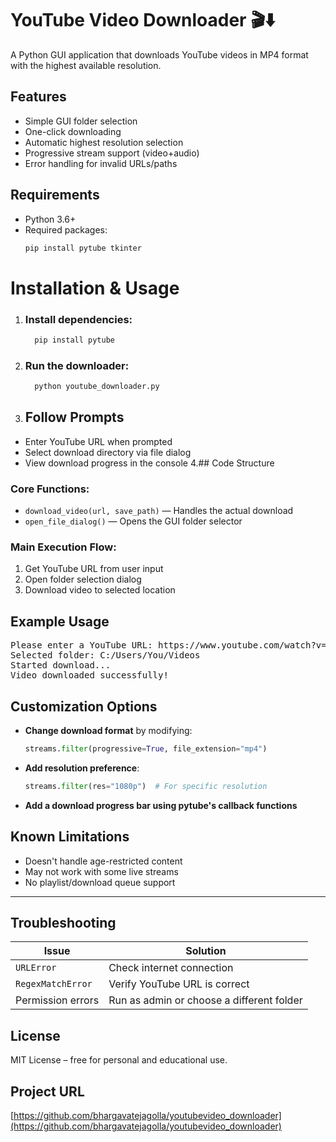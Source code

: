 # YouTube Video Downloader 🎬⬇️

A Python GUI application that downloads YouTube videos in MP4 format with the highest available resolution.

## Features 
-  Simple GUI folder selection
-  One-click downloading
-  Automatic highest resolution selection
-  Progressive stream support (video+audio)
-  Error handling for invalid URLs/paths

## Requirements 
- Python 3.6+
- Required packages:
  ```bash
  pip install pytube tkinter
# Installation & Usage 
1. ### Install dependencies:
   ```bash
     pip install pytube
   ```
2. ### Run the downloader:
   ```bash
     python youtube_downloader.py
   ```
3. ## Follow Prompts 
- Enter YouTube URL when prompted  
- Select download directory via file dialog  
- View download progress in the console
4.## Code Structure 

###  Core Functions:
- `download_video(url, save_path)` — Handles the actual download  
- `open_file_dialog()` — Opens the GUI folder selector

###  Main Execution Flow:
1. Get YouTube URL from user input  
2. Open folder selection dialog  
3. Download video to selected location
## Example Usage 
<pre>
Please enter a YouTube URL: https://www.youtube.com/watch?v=dQw4w9WgXcQ
Selected folder: C:/Users/You/Videos
Started download...
Video downloaded successfully!</pre>
## Customization Options 

- **Change download format** by modifying:
  ```python
  streams.filter(progressive=True, file_extension="mp4")
  ```
- **Add resolution preference**:
  ```python
  streams.filter(res="1080p")  # For specific resolution
  ```
- **Add a download progress bar using pytube's callback functions**
## Known Limitations 

- Doesn't handle age-restricted content  
- May not work with some live streams  
- No playlist/download queue support

---

## Troubleshooting 

| Issue              | Solution                                      |
|--------------------|-----------------------------------------------|
| `URLError`         | Check internet connection                     |
| `RegexMatchError`  | Verify YouTube URL is correct                 |
| Permission errors  | Run as admin or choose a different folder     |
## License 

MIT License – free for personal and educational use.
##  Project URL

[https://github.com/bhargavatejagolla/youtubevideo_downloader](https://github.com/bhargavatejagolla/youtubevideo_downloader)

